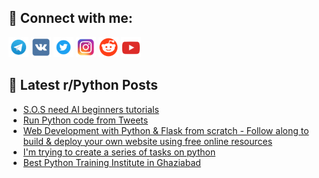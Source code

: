 ## 🔎 Connect with me:
[<img src="https://github.com/bullbesh/bullbesh/blob/main/images/Telegram.png" width="32" height="32" />](https://t.me/bullbesh)
[<img src="https://github.com/bullbesh/bullbesh/blob/main/images/VK.png" width="32" height="32" />](https://vk.com/bullbesh)
[<img src="https://github.com/bullbesh/bullbesh/blob/main/images/Twitter.png" width="32" height="32" />](https://twitter.com/bullbesh1)
[<img src="https://github.com/bullbesh/bullbesh/blob/main/images/Instagram.png" width="32" height="32" />](https://www.instagram.com/bullbesh)
[<img src="https://github.com/bullbesh/bullbesh/blob/main/images/Reddit.png" width="32" height="32" />](https://www.reddit.com/user/bullbesh)
[<img src="https://github.com/bullbesh/bullbesh/blob/main/images/YouTube.png" width="32" height="32" />](https://www.youtube.com/channel/UCtfjRs6uzgq5mfm8S06WTcg)

## 📕 Latest r/Python Posts
<!-- BLOG-POST-LIST:START -->
- [S.O.S need AI beginners tutorials](https://www.reddit.com/r/Python/comments/x815ig/sos_need_ai_beginners_tutorials/)
- [Run Python code from Tweets](https://www.reddit.com/r/Python/comments/x814y7/run_python_code_from_tweets/)
- [Web Development with Python &amp; Flask from scratch - Follow along to build &amp; deploy your own website using free online resources](https://www.reddit.com/r/Python/comments/x80gij/web_development_with_python_flask_from_scratch/)
- [I&#39;m trying to create a series of tasks on python](https://www.reddit.com/r/Python/comments/x7zveq/im_trying_to_create_a_series_of_tasks_on_python/)
- [Best Python Training Institute in Ghaziabad](https://www.reddit.com/r/Python/comments/x7za3r/best_python_training_institute_in_ghaziabad/)
<!-- BLOG-POST-LIST:END -->
